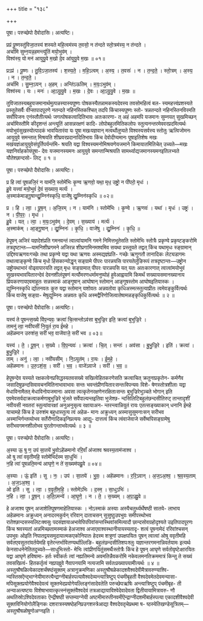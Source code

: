+++
title = "१३८"

+++


पूषा। परुच्छेपो दैवोदासिः। अत्यष्टिः।

प्रप्र॑ पू॒ष्णस्तु॑विजा॒तस्य॑ शस्यते महि॒त्वम॑स्य त॒वसो॒ न त॑न्दते स्तो॒त्रम॑स्य॒ न त॑न्दते ।  
अर्चा॑मि सुम्न॒यन्न॒हमन्त्यू॑तिं मयो॒भुव॑म् ।  
विश्व॑स्य॒ यो मन॑ आयुयु॒वे म॒खो दे॒व आ॑युयु॒वे म॒खः ॥ ०१॥

प्रऽप्र॑ । पू॒ष्णः । तु॒वि॒ऽजा॒तस्य॑ । श॒स्य॒ते॒ । म॒हि॒ऽत्वम् । अ॒स्य॒ । त॒वसः॑ । न । त॒न्द॒ते॒ । स्तो॒त्रम् । अ॒स्य॒ । न । त॒न्द॒ते॒ ।  
अर्चा॑मि । सु॒म्न॒ऽयन् । अ॒हम् । अन्ति॑ऽऊतिम् । म॒यः॒ऽभुव॑म् ।  
विश्व॑स्य । यः । मनः॑ । आ॒ऽयु॒यु॒वे । म॒खः । दे॒वः । आ॒ऽयु॒यु॒वे । म॒खः ॥

तुविजातस्यबहुयजमानार्थमुत्पन्नस्यास्यपूष्णः पोषकस्यैतन्नामकस्यदेवस्य तवसोमहित्वं बल- स्यमहत्त्वंप्रशस्यते प्रस्तूतेसर्वैः वीप्सापादपूरणे नतन्दते नहिनस्तिकश्चित् तदपि किंचास्यपूष्णः स्तो- त्रन्नतन्दते नहिनस्तिनविरमति सर्वोपिजनः एनंस्तौतीत्यर्थः जगत्पोषकत्वादितिभावः अतःकारणा- त् अहं अहमपि यजमानः सुम्नयत् सुखमिच्छन् अर्चामिस्तौमि कीदृशन्तं अन्त्यूतिं आसन्नरक्षणं कादि- लोपोबहुलमितिकलोपः स्तुत्यनन्तरमेववरप्रदमित्यर्थः मयोभुवंसुखस्योत्पादकं भावयितारंवा यः पूषा मखःयज्ञवान् मत्वर्थोलुप्यते विश्वस्यसर्वस्य स्तोतुः ऋत्विजोमनः आयुयुवे समन्तात् मिश्रयति शीघ्रवरप्रदानादितिभावः किंच देवोदीप्यमानः पूषाइतिशेषः मखः मखंयज्ञंआयुयुवेसंपूर्तिपर्यन्तंमि- श्रयति यद्वा विश्वस्यमनोमिश्रयणेयजमाने किमायातमितिचेत् उच्यते—मखः यज्ञनिर्वाहकोयंपूषा- देवः यजमानस्यमनः आयुयुवे समन्तान्मिश्रयति सामर्थ्याद्यजमानस्यमनइतिलभ्यते यौतेश्छान्दसो- लिट् ॥ १ ॥

पूषा। परुच्छेपो दैवोदासिः। अत्यष्टिः।

प्र हि त्वा॑ पूषन्नजि॒रं न याम॑नि॒ स्तोमे॑भिः कृ॒ण्व ऋ॒णवो॒ यथा॒ मृध॒ उष्ट्रो॒ न पी॑परो॒ मृधः॑ ।  
हु॒वे यत्त्वा॑ मयो॒भुवं॑ दे॒वं स॒ख्याय॒ मर्त्यः॑ ।  
अ॒स्माक॑माङ्गू॒षान्द्यु॒म्निन॑स्कृधि॒ वाजे॑षु द्यु॒म्निन॑स्कृधि ॥ ०२॥

प्र । हि । त्वा॒ । पू॒ष॒न् । अ॒जि॒रम् । न । याम॑नि । स्तोमे॑भिः । कृ॒ण्वे । ऋ॒णवः॑ । यथा॑ । मृधः॑ । उष्ट्रः॑ । न । पी॒प॒रः॒ । मृधः॑ ।  
हु॒वे । यत् । त्वा॒ । म॒यः॒ऽभुव॑म् । दे॒वम् । स॒ख्याय॑ । मर्त्यः॑ ।  
अ॒स्माक॑म् । आ॒ङ्गू॒षान् । द्यु॒म्निनः॑ । कृ॒धि॒ । वाजे॑षु । द्यु॒म्निनः॑ । कृ॒धि॒ ॥

हेपूषन् अजिरं यज्ञदेशंप्रति गमनवन्तं त्वात्वांयामनि गमने निमित्तभूतेसति स्तोमेभिः स्तोत्रैः प्रकृण्वे प्रकृष्टङ्करोमि तत्रदृष्टान्तः—यामनिशीघ्रगमने अजिरन्न शीघ्रगामिनमश्वमिव सयथा प्रस्तूयते तद्वत् किंच यथामृधः स्ङ्ग्रामान् उद्दिश्यऋणवःगच्छेः तथा प्रकृण्वे यद्वा यथा ऋणवः अस्मद्यज्ञंप्रति- गच्छेः ऋणुगतौ तानादिकः लेट्यडागमः तथात्वाङ्कृण्वे किंच मृधो हिंसकान्योद्धृन् सङ्ग्रामे पीपरः पारन्नयसि पारयतेर्लुङिरूपं तत्रदृष्टान्तः—उष्ट्रोन उष्ट्रोयथाभारं वोढ्वापारयति तद्वत् मृधः सङ्ग्रामात् पीपरः पारन्नयसि यत् यतः अतःकारणात् त्वात्वांमयोभुवं सुखस्यभावयितारन्देवं देवनशीलंपूषणं मर्त्योमरणधर्मामनुष्योहं हुवेआह्वयामि किमर्थं सख्यायसमानख्यानाय प्रियकरणायएवमाहूतः सन्नस्माकं आङ्गूषान् आघोषान् स्तोमान् आङ्गूषस्तोम आघोषइतियास्कः । द्युम्निनस्कृधि द्योतनवतः कुरु यद्वा स्तोमान् यशोवतः अन्नवतोवा कृधिअस्मत्स्तुत्याप्रीतः त्वमेवङ्कुर्वित्यर्थः किंच वाजेषु सङ्ग्रा- मेषुद्युम्निनः अन्नवतः कृधि अस्मद्वैरिणोजित्वातेषामन्नङ्कृधिकुर्वित्यर्थः ॥ २ ॥

पूषा। परुच्छेपो दैवोदासिः। अत्यष्टिः।

यस्य॑ ते पूषन्त्स॒ख्ये वि॑प॒न्यवः॒ क्रत्वा॑ चि॒त्सन्तोऽव॑सा बुभुज्रि॒र इति॒ क्रत्वा॑ बुभुज्रि॒रे ।  
तामनु॑ त्वा॒ नवी॑यसीं नि॒युतं॑ रा॒य ई॑महे ।  
अहे॑ळमान उरुशंस॒ सरी॑ भव॒ वाजे॑वाजे॒ सरी॑ भव ॥ ०३॥

यस्य॑ । ते॒ । पू॒ष॒न् । स॒ख्ये । वि॒प॒न्यवः॑ । क्रत्वा॑ । चि॒त् । सन्तः॑ । अव॑सा । बु॒भु॒ज्रि॒रे । इति॑ । क्रत्वा॑ । बु॒भु॒ज्रि॒रे ।  
ताम् । अनु॑ । त्वा॒ । नवी॑यसीम् । नि॒ऽयुत॑म् । रा॒यः । ई॒म॒हे॒ ।  
अहे॑ळमानः । उ॒रु॒ऽशं॒स॒ । सरी॑ । भ॒व॒ । वाजे॑ऽवाजे । सरी॑ । भ॒व॒ ॥

हेपूषन्देव यस्यते रक्षकत्वेनप्रसिद्धस्यतवसख्ये सखित्वेहितकरणेसति क्रत्वाचित् क्रतुनाप्रकृतेन- कर्मणैव जसादिषुछन्दसिवावचनमितिनाभावाभावः सन्तः भवन्तंप्रीणयितारःसन्तःविपन्यवः विशे- षेणस्तोत्रशीलाः यद्वा मेधाविनामैतत् मेधाविनोयजमानाः अवसा त्वत्कृतेनरक्षणेनरक्षिताःसन्तः बुभुज्रिरेभुञ्चते भोगान् इति एवमेवसर्वदाक्रत्वाकर्मणाबुभुज्रिरे भुंजते सर्वेपाल्यन्तइतिवा भुजेश्छ- न्दसिलिटिबहुलंछन्दसीतिरुट् तान्तादृशीं नवीयसी नवतरां स्तुत्यांवारक्षां अनुअनुसृत्य रक्षायाअन- न्तरन्त्वान्नियुतं रायः एतत्सङ्ख्याकान् धनानि ईमहे याचामहे किंच हे उरुशंम बहुधास्तुत्य त्वं अहेळ- मानः अक्रुध्यन् अस्मासुसुमनाःसन् सरीभव अस्माभिर्गन्तव्योभव सर्तेरौणादिकइनिप्रत्ययः आद्यु- दात्तत्वं किंच त्वंवाजेवाजे सर्वेष्वपिसङ्ग्रामेषु सरीभवगमनशीलोभव पुरतोगन्ताभवेत्यर्थः ॥ ३ ॥

पूषा। परुच्छेपो दैवोदासिः। अत्यष्टिः।

अ॒स्या ऊ॒ षु ण॒ उप॑ सा॒तये॑ भु॒वोऽहे॑ळमानो ररि॒वाँ अ॑जाश्व श्रवस्य॒ताम॑जाश्व ।  
ओ षु त्वा॑ ववृतीमहि॒ स्तोमे॑भिर्दस्म सा॒धुभिः॑ ।  
न॒हि त्वा॑ पूषन्नति॒मन्य॑ आघृणे॒ न ते॑ स॒ख्यम॑पह्नु॒वे ॥ ०४॥

अ॒स्याः । ऊं॒ इति॑ । सु । नः॒ । उप॑ । सा॒तये॑ । भु॒वः॒ । अहे॑ळमानः । र॒रि॒ऽवान् । अ॒ज॒ऽअ॒श्व॒ । श्र॒व॒स्य॒ताम् । अ॒ज॒ऽअ॒श्व॒ ।  
ओ इति॑ । सु । त्वा॒ । व॒वृ॒ती॒म॒हि॒ । स्तोमे॑ऽभिः । द॒स्म॒ । सा॒धुऽभिः॑ ।  
न॒हि । त्वा॒ । पू॒ष॒न् । अ॒ति॒ऽमन्ये॑ । आ॒घृ॒णे॒ । न । ते॒ । स॒ख्यम् । अ॒प॒ऽह्नु॒वे ॥

हे अजाश्व पूषन् अजाशेतिपूषणमाहेतियास्कः । नोऽस्माकं अस्याः अस्यैचतुर्थ्यर्थेषष्ठी सातये- लाभाय अहेळमानः अक्रुध्यन् अनादरमकुर्वन् ररिवान् दाताचसन् सुसुष्ठुउपभुवः समीपस्थोभव रातेश्छान्दसस्यलिटःक्वसुः पदसंज्ञायाअभावेपिपपिवांसन्तस्थिवांसमित्यादौ छान्दसोवग्रहोदृश्यते उइतिपादपूरणः किंच श्रवस्यतां अन्नमिच्छतामस्माकं हेअजाश्व अजाएवाश्वस्थानीयायस्यतादृ- शत्वं पूषनामेदं ररिवांश्चसन् उपभुवः ओइति निपातद्वयसमुदायात्मकएकोनिपातः हेदस्म शत्रूणां उपक्षपयितः पूषन् त्वात्वां ओषु ववृतीमहि सर्वतएवसुतरांवर्तयेमहि वृतेरन्तर्भावितण्यर्थाल्लिङि- बहुलंछन्दसीतिशपःश्लुः यज्ञान्तरगमनान्निवर्तयामः इत्यर्थः केनसाधनेनेतितदुच्यते—साधुभिःस्तो- मेभिः त्वांप्रीणयितुंसमर्थैःस्तोत्रैः किंच हे पूषन् आघृणे सर्वतोवृष्टेःक्षारयितः यद्वा आघृणे हविषामा- हर्तः स्वीकर्तः त्वां नह्यतिमन्ये अवमतिन्नैवकरोमि नकेवलमनतिक्रममात्रं किन्तु ते सख्यं तवसखित्वं- हितकर्तृत्वं नह्यपह्नुवे नैवापनयामि नत्यजामि सर्वतःप्रख्यापयामीत्यर्थः ॥ ४ ॥अस्तुश्रौषळित्येकादशर्चंषष्ठंसूक्तम् अत्रानुक्रमणिका अस्तुश्रौषळेकादशवैश्वदेवीमैत्रावरुण्याश्वि- न्यस्तिस्रऎन्द्भाग्नेयीमारुत्यैन्द्राग्नीबार्हस्पत्यावैश्वदेव्यन्त्यात्रिष्टुप् पंचमीबृहती वैश्वदेवमेतदेवमन्यासा- मपिसूक्तप्रयोगेवैश्वदेवत्वं सूक्तभेदप्रयोगेयल्लिङ्गंसादेवतेति परुच्छेपऋषिः अन्त्यात्रिष्टुप् पंचमीबृह- ती अन्याअत्यष्टयः विशेषाभावात्कृत्स्नंसूक्तंवैश्वदेवं तत्रआद्यायाविश्वेदेवादेवता द्वितीयायामित्रावरु- णौ अथतिस्रोऽश्विदेवताकाः ऎन्द्रीषष्ठी सप्तम्याग्नेयी अष्टमीमारुतीनवमीऎन्द्राग्नीदशमीबार्हस्पत्या एकादशीवैश्वदेवी सूक्तविनियोगोलैङ्गिकः दशरात्रस्यषष्ठेहनिप्रउगशस्त्रेआद्या वैश्वदेवतृचेप्रथमा ष- ष्ठस्येतिखण्डेसूत्रितम्—अस्तुश्रौषळोषूणोअग्नइति ।